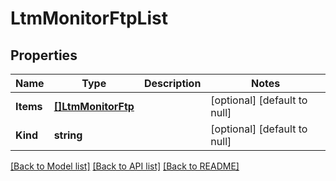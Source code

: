 # LtmMonitorFtpList

## Properties
Name | Type | Description | Notes
------------ | ------------- | ------------- | -------------
**Items** | [**[]LtmMonitorFtp**](ltm_monitor_ftp.md) |  | [optional] [default to null]
**Kind** | **string** |  | [optional] [default to null]

[[Back to Model list]](../README.md#documentation-for-models) [[Back to API list]](../README.md#documentation-for-api-endpoints) [[Back to README]](../README.md)


